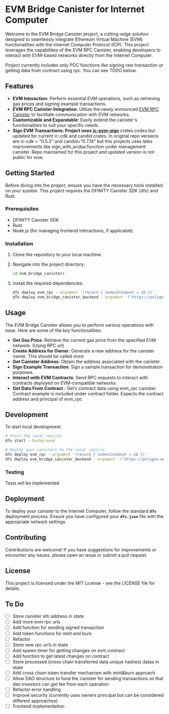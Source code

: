 # **EVM Bridge Canister for Internet Computer**

Welcome to the EVM Bridge Canister project, a cutting-edge solution designed to seamlessly integrate Ethereum Virtual Machine (EVM) functionalities with the Internet Computer Protocol (ICP). This project leverages the capabilities of the EVM RPC Canister, enabling developers to interact with EVM-based networks directly from the Internet Computer.

Project currently includes only POC functions like signing raw transaction or getting data from contract using rpc. You can see TODO below.

## **Features**

- **EVM Interaction**: Perform essential EVM operations, such as retrieving gas prices and signing example transactions.
- **EVM RPC Canister Integration**: Utilize the newly announced [EVM RPC Canister](https://github.com/internet-computer-protocol/evm-rpc-canister) to facilitate communication with EVM networks.
- **Customizable and Expandable**: Easily extend the canister's functionalities to suit your specific needs.
- **Sign EVM Transactions: Project uses [ic-evm-sign](https://github.com/nikolas-con/ic-evm-sign/tree/master)** crates codes but updated for current ic-cdk and candid crates. In original repo versions are ic-cdk = “0.5.2” and candid=”0.7.14” but this projects uses lates improvements like sign_with_ecdsa function under management canister. Repo maintained for this project and updated version is not public for now.

## **Getting Started**

Before diving into the project, ensure you have the necessary tools installed on your system. This project requires the DFINITY Canister SDK (dfx) and Rust.

### **Prerequisites**

- DFINITY Canister SDK
- Rust
- Node.js (for managing frontend interactions, if applicable)

### **Installation**

1. Clone the repository to your local machine.
2. Navigate into the project directory:

   ```bash
   cd evm_bridge_canister/
   ```

3. Install the required dependencies:

   ```bash
   dfx deploy evm_rpc --argument '(record { nodesInSubnet = 28 })'
   dfx deploy evm_bridge_canister_backend --argument '("https://polygon-mumbai-pokt.nodies.app")'
   ```

## **Usage**

The EVM Bridge Canister allows you to perform various operations with ease. Here are some of the key functionalities:

- **Get Gas Price**: Retrieve the current gas price from the specified EVM network. (Using RPC url)
- **Create Address for Owner**: Generate a new address for the canister owner. This should be called once
- **Get Canister Address**: Obtain the address associated with the canister.
- **Sign Example Transaction**: Sign a sample transaction for demonstration purposes.
- **Interact with EVM Contracts**: Send RPC requests to interact with contracts deployed on EVM-compatible networks.
- **Get Data From Contract** : Get’s contract data using evm_rpc canister. Contract example is included under contract folder. Expects the contract address and principal of evm_rpc

## **Development**

To start local development:

```bash
# Start the local replica
dfx start --background

# Deploy your canisters to the local replica
dfx deploy evm_rpc --argument '(record { nodesInSubnet = 28 })'
dfx deploy evm_bridge_canister_backend --argument '("https://polygon-mumbai-pokt.nodies.app")'
```

### **Testing**

Tests will be implemented

## **Deployment**

To deploy your canister to the Internet Computer, follow the standard **`dfx`** deployment process. Ensure you have configured your **`dfx.json`** file with the appropriate network settings.

## **Contributing**

Contributions are welcome! If you have suggestions for improvements or encounter any issues, please open an issue or submit a pull request.

## **License**

This project is licensed under the MIT License - see the LICENSE file for details.

## To Do

- [ ] Store canister eth address in state
- [ ] Add more evm rpc urls
- [ ] Add function for sending signed transaction
- [ ] Add token functions for mint and burn
- [ ] Refactor
- [ ] Store new rpc url’s in state
- [ ] Add spawn timer for getting changes on evm contract
- [ ] Add function to get latest changes on contract
- [ ] Store processed (cross chain transferred data unique hashes) datas in state
- [ ] Add cross chain token transfer mechanism with mint&burn approach
- [ ] Allow DAO structure to fund the canister for sending transactions so that dao investors can get fee from each operation
- [ ] Refactor error handling
- [ ] Improve security (currently uses owners principal but can be considered different approaches)
- [ ] Frontend implementation
